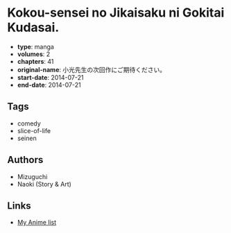 # Kokou-sensei no Jikaisaku ni Gokitai Kudasai.

-   **type**: manga
-   **volumes**: 2
-   **chapters**: 41
-   **original-name**: 小光先生の次回作にご期待ください。
-   **start-date**: 2014-07-21
-   **end-date**: 2014-07-21

## Tags

-   comedy
-   slice-of-life
-   seinen

## Authors

-   Mizuguchi
-   Naoki (Story & Art)

## Links

-   [My Anime list](https://myanimelist.net/manga/128084/Kokou-sensei_no_Jikaisaku_ni_Gokitai_Kudasai)

